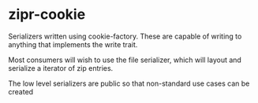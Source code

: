 # zipr-cookie

Serializers written using cookie-factory.
These are capable of writing to anything that implements
the write trait. 

Most consumers will wish to use the file serializer,
which will layout and serialize a iterator of zip entries.

The low level serializers are public so that non-standard use
cases can be created